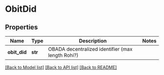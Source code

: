 # ObitDid

## Properties
Name | Type | Description | Notes
------------ | ------------- | ------------- | -------------
**obit_did** | **str** | OBADA decentralized identifier (max length Rohi?) | 

[[Back to Model list]](../README.md#documentation-for-models) [[Back to API list]](../README.md#documentation-for-api-endpoints) [[Back to README]](../README.md)


